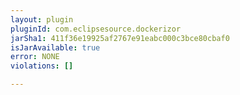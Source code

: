 ```yaml
---
layout: plugin
pluginId: com.eclipsesource.dockerizor
jarSha1: 411f36e19925af2767e91eabc000c3bce80cbaf0
isJarAvailable: true
error: NONE
violations: []

---
```

